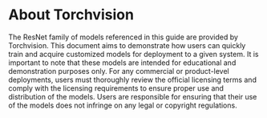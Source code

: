 # About Torchvision

The ResNet family of models referenced in this guide are provided by Torchvision. This document aims to demonstrate how users can quickly train and acquire customized models for deployment to a given system. It is important to note that these models are intended for educational and demonstration purposes only. For any commercial or product-level deployments, users must thoroughly review the official licensing terms and comply with the licensing requirements to ensure proper use and distribution of the models. Users are responsible for ensuring that their use of the models does not infringe on any legal or copyright regulations.

